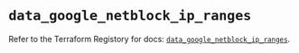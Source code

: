 # `data_google_netblock_ip_ranges`

Refer to the Terraform Registory for docs: [`data_google_netblock_ip_ranges`](https://www.terraform.io/docs/providers/google/d/netblock_ip_ranges).
